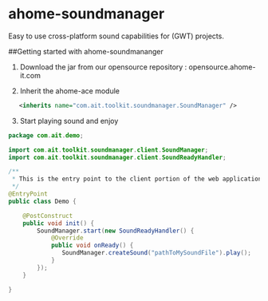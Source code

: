 ahome-soundmanager
==================

Easy to use cross-platform sound capabilities for (GWT) projects.


##Getting started with ahome-soundmananger
1) Download the jar from our opensource repository : opensource.ahome-it.com

2) Inherit the ahome-ace module

```xml
   <inherits name="com.ait.toolkit.soundmanager.SoundManager" />
```

3) Start playing sound and enjoy

```java
package com.ait.demo;

import com.ait.toolkit.soundmanager.client.SoundManager;
import com.ait.toolkit.soundmanager.client.SoundReadyHandler;

/**
 * This is the entry point to the client portion of the web application.
 */
@EntryPoint
public class Demo {

	@PostConstruct
	public void init() {
		SoundManager.start(new SoundReadyHandler() {
			@Override
			public void onReady() {
			   SoundManager.createSound("pathToMySoundFile").play();
			}
		});
	}

}

```
